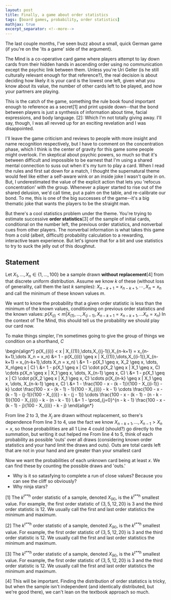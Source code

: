 ```yaml
---
layout: post
title: Finally, a game about order statistics
tags: [board games, probability, order statistics]
mathjax: true
excerpt_separator: <!--more-->
---
```


The last couple months, I've seen buzz about a small, quick German game
(if you're on the 'its a game' side of the argument).
<!--more-->

The Mind is a co-operative card game where players attempt to lay down
cards from their hidden hands in ascending order using no communication
except the psychic link between them. Unless you're Uri Geller (is he
still culturally relevant enough for that reference?), the real decision
is about deciding how likely it is your card is the lowest one left,
given what you know about its value, the number of other cards left to
be played, and how your partners are playing.

This is the catch of the game, something the rule book found important
enough to reference as a secret[1] and print upside down--that the bond
between players is just a synthesis of information about time, facial
expressions, and body language. [2]: Which I'm not totally giving away.
I'll say, though, I was all revved up for an exciting revelation and I
was disappointed.

I'll leave the game criticism and reviews to people with more insight
and name recognition respectively, but I have to comment on the
concentration phase, which I think is the center of gravity for this
game some people might overlook. I'm skeptical about psychic powers, so
much so that it's between difficult and impossible to be earnest that
I'm using a shared mental connection to suss out when it's my turn to
play a card. When I read the rules and first sat down for a match, I
thought the supernatural theme would feel like either a self-aware wink
or an inside joke I wasn't quite in on. But, I underestimated the value
of the explicit action that lets you 'refocus concentration' with the
group. Whenever a player started to rise out of the shared delusion,
we'd call time, put a palm on the table, and re-calibrate our bond. To
me, this is one of the big successes of the game--it's a big thematic
joke that wants the players to be the straight man.

But there's a cool statistics problem under the theme. You're trying to
estimate successive **order statistics**[3] of the sample of initial
cards, conditional on the number left, the previous order statistics,
and nonverbal cues from other players. The nonverbal information is what
takes this game from a cold (albeit, difficult) probability calculation
to a rewarding, interactive team experience. But let's ignore that for a
bit and use statistics to try to suck the jelly out of this doughnut.

Statement
---------

Let *X*<sub>1</sub>, ..., *X*<sub>*n*</sub> ∈ {1, ..., 100} be a sample
drawn **without replacement**[4] from that discrete uniform
distribution. Assume we know *k* of these (without loss of generality,
call them the last *k* samples):
*X*<sub>*n* − *k* + 1</sub> = *x*<sub>*n* − *k* + 1</sub>, ⋯, *X*<sub>*n*</sub> = *x*<sub>*n*</sub>
and call the minimum of these known values *m*.

We want to know the probability that a given order statistic is less
than the minimum of the known values, conditioning on previous order
statistics and the known values:
*p*(*X*<sub>(*i*)</sub> &lt; *m*|*X*<sub>(1)</sub>, …, *X*<sub>(*i* − 1)</sub>, *X*<sub>*n* − *k* + 1</sub> = *x*<sub>*n* − *k* + 1</sub>, …*X*<sub>*n*</sub> = *x*<sub>*n*</sub>)
 In the context of The Mind, this should tell us the probability we
should play our card now.

To make things simpler, I'm sometimes going to give the group of things
we condition on a shorthand, *C*

\begin{align\*}
     p(X\_{(i)} &lt; x | X\_{(1)},\\dots,X\_{(j-1)},X\_{n-k+1} = x\_{n-k+1},\\dots X\_n = x\_n)
  &= 1 - p(X\_{(i)} \\geq x | X\_{(1)},\\dots,X\_{(i-1)},X\_{n-k+1} = x\_{n-k+1},\\dots X\_n = x\_n) \\
  &= 1 - p(X\_1 \\geq x, X\_2 \\geq x, \\dots, X\_n\\geq x | C) \\
  &= 1 - p(X\_1 \\geq x | C) \\cdot p(X\_2 \\geq x | X\_1 \\geq x, C) \\cdots p(X\_n \\geq x | X\_1 \\geq x, \\dots, X\_{n-1} \\geq x, C) \\
  &= 1 - p(X\_1 \\geq x | C) \\cdot p(X\_2 \\geq x | X\_1 \\geq x, C) \\cdots p(X\_{n-k} \\geq x | X\_1 \\geq x, \\dots, X\_{n-k-1} \\geq x, C) \\
  &= 1 - \\frac{100 - x - (k - 1)}{100 - X\_{(i-1)} - k} \\cdot \\frac{100 - x - (k - 1) - 1}{100 - X\_{(i)} - k - 1} \\cdots \\frac{100 - x - (k - 1) - (j-1)}{100 - X\_{(i)} - k - (j - 1)} \\cdots \\frac{100 - x - (k - 1) - (n - k - 1)}{100 - X\_{(i)} - k - (n - k - 1)} \\
  &= 1 - \\prod\_{j=0}^{n - k - 1} \\frac{100 - x - (k - 1) - j}{100 - X\_{(i)} - k - j}
\end{align\*}

 From line 2 to 3, the *X*<sub>*j*</sub> are drawn without replacement,
so there's dependence From line 3 to 4, use the fact we know
*X*<sub>*n* − *k* + 1</sub>, …, *X*<sub>*n* − 1</sub> &gt; *X*<sub>*n*</sub> = *x*,
so those probabilities are all 1 Line 4 could (should?) go directly to
the summation, but writing it out helped me From line 4 to 5, think of
each probability as possible 'outs' over all draws (considering known
order statistics and your hand limit the draws and outs). Outs are total
cards left that are not in your hand and are greater than your smallest
card

Now we want the probabilities of each unknown card being at least *x*.
We can find these by counting the possible draws and 'outs.'

-   Why is it so satasfying to complete a run of close values? Because
    you can see the cliff so obviously?
-   Why ninja stars?

[1] The *k*<sup>*t**h*</sup> order statistic of a sample, denoted
*X*<sub>(*k*)</sub>, is the *k*<sup>*t**h*</sup> smallest value. For
example, the first order statistic of {3, 5, 12, 20} is 3 and the third
order statistic is 12. We usually call the first and last order
statistics the minimum and maximum.

[2] The *k*<sup>*t**h*</sup> order statistic of a sample, denoted
*X*<sub>(*k*)</sub>, is the *k*<sup>*t**h*</sup> smallest value. For
example, the first order statistic of {3, 5, 12, 20} is 3 and the third
order statistic is 12. We usually call the first and last order
statistics the minimum and maximum.

[3] The *k*<sup>*t**h*</sup> order statistic of a sample, denoted
*X*<sub>(*k*)</sub>, is the *k*<sup>*t**h*</sup> smallest value. For
example, the first order statistic of {3, 5, 12, 20} is 3 and the third
order statistic is 12. We usually call the first and last order
statistics the minimum and maximum.

[4] This will be important. Finding the distribution of order statistics
is tricky, but when the sample isn't independent (and identically
distributed, but we're good there), we can't lean on the textbook
approach so much.

